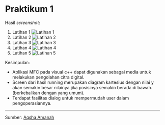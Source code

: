 # Praktikum 1

Hasil _screenshot_:
1.  Latihan 1
![Latihan 1](http://1.bp.blogspot.com/_zoaE1vAiPmY/Sf2QFaiIeUI/AAAAAAAAAA8/HflVq6vrnV4/s320/2.bmp)
2.  Latihan 2
![Latihan 2](http://4.bp.blogspot.com/_zoaE1vAiPmY/Sf2QXB1AqII/AAAAAAAAABE/0SOzRF8K2Wo/s320/3.bmp)
3.  Latihan 3
![Latihan 3](http://3.bp.blogspot.com/_zoaE1vAiPmY/Sf2Qxy1ohNI/AAAAAAAAABM/FeBPNG3RmMw/s320/4.bmp)
4.  Latihan 4
![Latihan 4](http://3.bp.blogspot.com/_zoaE1vAiPmY/Sf2RQTEGVmI/AAAAAAAAABU/IiCOH8KoNew/s320/5.bmp)
5.  Latihan 5
![Latihan 5](http://2.bp.blogspot.com/_zoaE1vAiPmY/Sf2RuQcBXwI/AAAAAAAAABc/ZyW5fXhlNe8/s320/6.bmp)

Kesimpulan:

- Aplikasi MFC pada visual c++ dapat digunakan sebagai media untuk melakukan pengolahan citra digital.
- Screen dari hasil running merupakan diagram kartesius dengan nilai y akan semakin besar nilainya jika posisinya semakin berada di bawah. (berkebalikan dengan yang umum).
- Terdapat fasilitas dialog untuk mempermudah user dalam pengoperasiannya.

---

Sumber: [Aqsha Amanah](http://aqsha-eepis.blogspot.com/2009/03/perkenalan-mfc.html)
